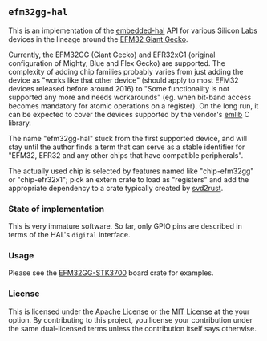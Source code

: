 `efm32gg-hal`
-------------

This is an implementation of the [embedded-hal] API for various Silicon Labs
devices in the lineage around the [EFM32 Giant Gecko].

Currently, the EFM32GG (Giant Gecko) and EFR32xG1 (original configuration of
Mighty, Blue and Flex Gecko) are supported. The complexity of adding chip
families probably varies from just adding the device as "works like that other
device" (should apply to most EFM32 devices released before around 2016) to
"Some functionality is not supported any more and needs workarounds" (eg. when
bit-band access becomes mandatory for atomic operations on a register). On the
long run, it can be expected to cover the devices supported by the vendor's
[emlib] C library.

The name "efm32gg-hal" stuck from the first supported device, and will stay
until the author finds a term that can serve as a stable identifier for "EFM32,
EFR32 and any other chips that have compatible peripherals".

The actually used chip is selected by features named like "chip-efm32gg" or
"chip-efr32x1"; pick an extern crate to load as "registers" and add the
appropriate dependency to a crate typically created by [svd2rust].

[embedded-hal]: https://github.com/japaric/embedded-hal
[EFM32 Giant Gecko]: https://www.silabs.com/products/mcu/32-bit/efm32-giant-gecko
[svd2rust]: https://github.com/japaric/svd2rust
[efm32gg990]: https://crates.io/crates/efm32gg990
[peripheral description document]: https://www.silabs.com/documents/public/reference-manuals/EFM32GG-RM.pdf
[emlib]: http://devtools.silabs.com/dl/documentation/doxygen/

### State of implementation

This is very immature software. So far, only GPIO pins are described in terms
of the HAL's ``digital`` interface.

### Usage

Please see the [EFM32GG-STK3700] board crate for examples.

[EFM32GG-STK3700]: https://github.com/chrysn/efm32gg-stk3700

### License

This is licensed under the [Apache License] or the [MIT License] at the your
option. By contributing to this project, you license your contribution under
the same dual-licensed terms unless the contribution itself says otherwise.

[Apache License]: http://www.apache.org/licenses/LICENSE-2.0
[MIT License]: http://opensource.org/licenses/MIT
